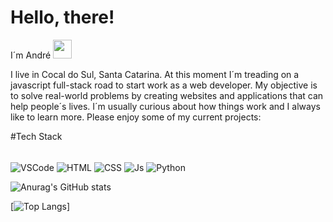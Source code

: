# Hello, there!

I´m André <img src="https://media.giphy.com/media/hvRJCLFzcasrR4ia7z/giphy.gif" width="30">

I live in Cocal do Sul, Santa Catarina. At this moment I´m treading on a javascript full-stack road to start work as a web developer. My objective is to solve real-world problems by creating websites and applications that can help people´s lives.
I´m usually curious about how things work and I always like to learn more. Please enjoy some of my current projects:

#Tech Stack

<div align = center"><br>
  <img align="center" alt="VSCode" src="https://img.shields.io/badge/Visual_Studio_Code-0078D4?style=for-the-badge&logo=visual%20studio%20code&logoColor=white">
  <img align="center" alt="HTML" src="https://img.shields.io/badge/HTML5-E34F26?style=for-the-badge&logo=html5&logoColor=white">
  <img align="center" alt="CSS" src="https://img.shields.io/badge/CSS3-1572B6?style=for-the-badge&logo=css3&logoColor=white">
  <img align="center" alt="Js" src="https://img.shields.io/badge/JavaScript-323330?style=for-the-badge&logo=javascript&logoColor=F7DF1E">
  <img align="center" alt="Python" src="https://img.shields.io/badge/python-3670A0?style=for-the-badge&logo=python&logoColor=ffdd54">
</div>


![Anurag's GitHub stats](https://github-readme-stats.vercel.app/api?username=andre-gcosta&show_icons=true&theme=dark)

[![Top Langs](https://github-readme-stats.vercel.app/api/top-langs/?username=andre-gcosta&hide_progress=false&theme=dark)]
